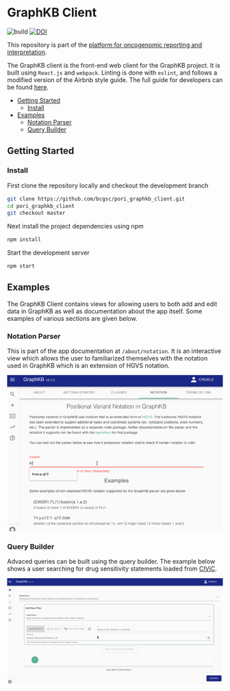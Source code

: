 # GraphKB Client

![build](https://github.com/bcgsc/pori_graphkb_client/workflows/build/badge.svg?branch=master) [![DOI](https://zenodo.org/badge/DOI/10.5281/zenodo.5730455.svg)](https://doi.org/10.5281/zenodo.5730455)


This repository is part of the [platform for oncogenomic reporting and interpretation](https://github.com/bcgsc/pori).

The GraphKB client is the front-end web client for the GraphKB project. It is built
using `React.js` and `webpack`. Linting is done with `eslint`, and follows a modified
version of the Airbnb style guide. The full guide for developers can be found
[here](docs/CONTRIBUTING.md).

- [Getting Started](#getting-started)
  - [Install](#install)
- [Examples](#examples)
  - [Notation Parser](#notation-parser)
  - [Query Builder](#query-builder)

## Getting Started

### Install

First clone the repository locally and checkout the development branch

```bash
git clone https://github.com/bcgsc/pori_graphkb_client.git
cd pori_graphkb_client
git checkout master
```

Next install the project dependencies using npm

```bash
npm install
```

Start the development server

```bash
npm start
```

## Examples

The GraphKB Client contains views for allowing users to both add and edit data in GraphKB as well
as documentation about the app itself. Some examples of various sections are given below.

### Notation Parser

This is part of the app documentation at `/about/notation`. It is an interactive view which allows
the user to familiarized themselves with the notation used in GraphKB which is an extension of HGVS
notation.

![notation gif](docs/images/graphkb-notation-parser.gif)

### Query Builder

Advaced queries can be built using the query builder. The example below shows a user searching for
drug sensitivity statements loaded from [CIViC](https://civicdb.org).

![search](docs/images/graphkb-search-sens-civic-statements.gif)
